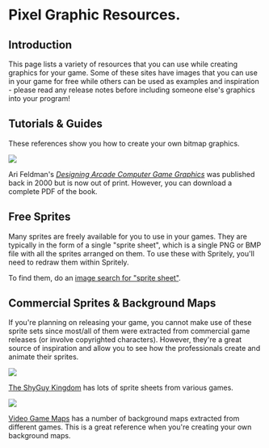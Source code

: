 # Pixel Graphic Resources.

## Introduction

This page lists a variety of resources that you can use while creating
graphics for your game. Some of these sites have images that you can use
in your game for free while others can be used as examples and
inspiration - please read any release notes before including someone
else's graphics into your program!

 
## Tutorials & Guides

These references show you how to create your own bitmap graphics.

![](http://garykac.github.io/spritely/images/bm_gfx_rsrc/feldman_arcade_graphics.png)

Ari Feldman's
*[Designing Arcade Computer Game Graphics](http://www.phatcode.net/res/269/files/dacgg.pdf)*
was published back in 2000 but is now out of print. However, you can download a
complete PDF of the book.

 
## Free Sprites

Many sprites are freely available for you to use in your
games. They are typically in the form of a single "sprite sheet", which is a
single PNG or BMP file with all the sprites arranged on them. To use these with
Spritely, you'll need to redraw them within Spritely.

To find them, do an [image search for "sprite sheet"](https://www.google.com/search?q=sprite+sheet).

## Commercial Sprites & Background Maps

If you're planning on releasing your game, you cannot make use of these sprite
sets since most/all of them were extracted from commercial game releases (or
involve copyrighted characters). However, they're a great source of inspiration
and allow you to see how the professionals create and animate their sprites.

![](http://garykac.github.io/spritely/images/bm_gfx_rsrc/shyguy_kingdom.png)

[The ShyGuy Kingdom](http://tsgk.captainn.net/) has lots of sprite sheets from various games.

![](http://garykac.github.io/spritely/images/bm_gfx_rsrc/vgmaps_mvdk2_6-1.png)

[Video Game Maps](http://www.vgmaps.com/) has a number of background maps extracted from
different games. This is a great reference when you're creating your own background maps.

